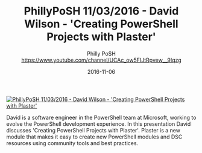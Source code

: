 ﻿---
title: PhillyPoSH 11/03/2016 - David Wilson - 'Creating PowerShell Projects with Plaster'
date: 2016-11-06
tags: Philadelphia, Pennsylvania, English, UserGroup, PhillyPosh
author: Philly PoSH https://www.youtube.com/channel/UCAc_ow5FIJtRpvew__9Iqzg
---

[![PhillyPoSH 11/03/2016 - David Wilson - 'Creating PowerShell Projects with Plaster'](https://i1.ytimg.com/vi/0OTLYWSdbtA/hqdefault.jpg "PhillyPoSH 11/03/2016 - David Wilson - 'Creating PowerShell Projects with Plaster'")](https://www.youtube.com/watch?v=0OTLYWSdbtA)

David is a software engineer in the PowerShell team at Microsoft, working to evolve the PowerShell development experience. In this presentation David discusses 'Creating PowerShell Projects with Plaster'. Plaster is a new module that makes it easy to create new PowerShell modules and DSC resources using community tools and best practices.
